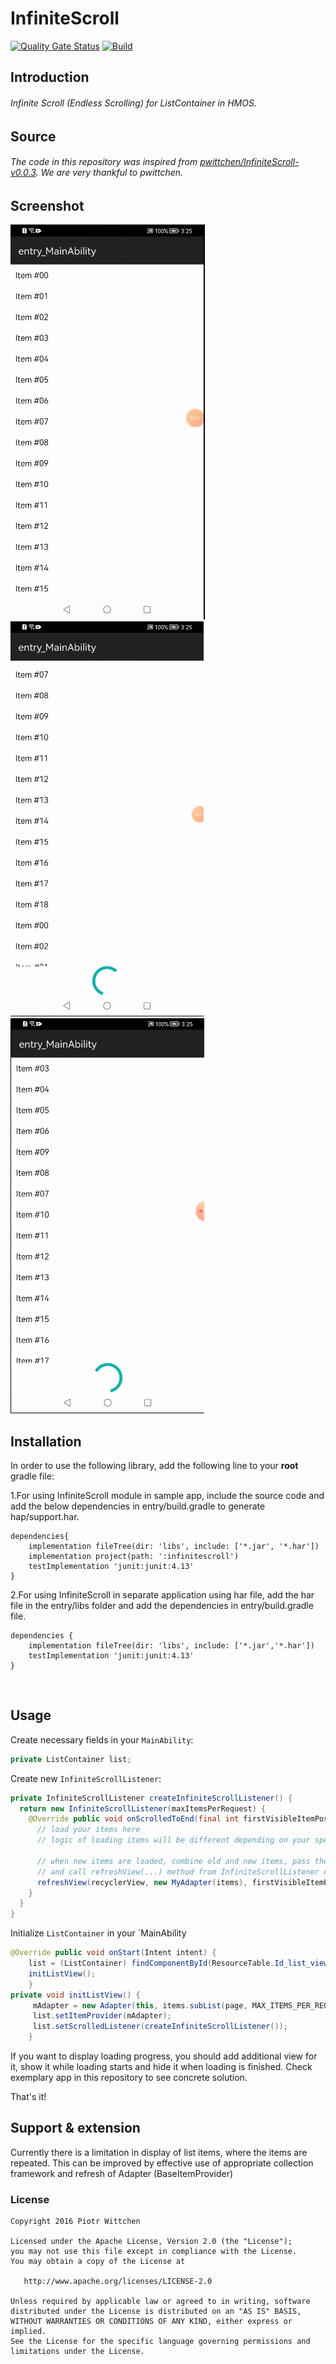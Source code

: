 # InfiniteScroll
[![Quality Gate Status](https://sonarcloud.io/api/project_badges/measure?project=applibgroup_InfiniteScrollw&metric=alert_status)](https://sonarcloud.io/dashboard?id=applibgroup_InfiniteScroll)
[![Build](https://github.com/applibgroup/InfiniteScroll/actions/workflows/main.yml/badge.svg)](https://github.com/applibgroup/InfiniteScroll/actions/workflows/main.yml)
 
## Introduction
 
###### Infinite Scroll (Endless Scrolling) for ListContainer in HMOS.

## Source

###### The code in this repository was inspired from [pwittchen/InfiniteScroll-v0.0.3](https://github.com/pwittchen/InfiniteScroll). We are very thankful to pwittchen.

## Screenshot

  ![Continuous, Discrete, Custom Java layout](images/screenshot1.png)
  ![Continuous, Discrete, Custom Java layout](images/screenshot2.png)
  ![Continuous, Discrete, Custom Java layout](images/screenshot3.png)

## Installation

In order to use the following library, add the following line to your **root** gradle file:

1.For using InfiniteScroll module in sample app, include the source code and add the below dependencies in entry/build.gradle to generate hap/support.har.

```
dependencies{
    implementation fileTree(dir: 'libs', include: ['*.jar', '*.har'])
    implementation project(path: ':infinitescroll')
    testImplementation 'junit:junit:4.13'
}
```
2.For using InfiniteScroll in separate application using har file, add the har file in the entry/libs folder and add the dependencies in entry/build.gradle file.

```
dependencies {
    implementation fileTree(dir: 'libs', include: ['*.jar','*.har'])
    testImplementation 'junit:junit:4.13'
}
```
​
## Usage

Create necessary fields in your `MainAbility`:

```java
private ListContainer list;
```

Create new `InfiniteScrollListener`:

```java
private InfiniteScrollListener createInfiniteScrollListener() {
  return new InfiniteScrollListener(maxItemsPerRequest) {
    @Override public void onScrolledToEnd(final int firstVisibleItemPosition) {
      // load your items here
      // logic of loading items will be different depending on your specific use case

      // when new items are loaded, combine old and new items, pass them to your adapter
      // and call refreshView(...) method from InfiniteScrollListener class to refresh RecyclerView
      refreshView(recyclerView, new MyAdapter(items), firstVisibleItemPosition);
    }
  }
}
```

Initialize `ListContainer` in your `MainAbility

```java
@Override public void onStart(Intent intent) {
    list = (ListContainer) findComponentById(ResourceTable.Id_list_view);
    initListView();
    }
private void initListView() {
     mAdapter = new Adapter(this, items.subList(page, MAX_ITEMS_PER_REQUEST));
     list.setItemProvider(mAdapter);
     list.setScrolledListener(createInfiniteScrollListener());
    }
```

If you want to display loading progress, you should add additional view for it, show it while loading starts and hide it when loading is finished. Check exemplary app in this repository to see concrete solution.

That's it!
## Support & extension

Currently there is a limitation in display of list items, where the items are repeated. This can be improved by effective use of appropriate collection framework and refresh of Adapter (BaseItemProvider)

### License
```
Copyright 2016 Piotr Wittchen

Licensed under the Apache License, Version 2.0 (the "License");
you may not use this file except in compliance with the License.
You may obtain a copy of the License at

   http://www.apache.org/licenses/LICENSE-2.0

Unless required by applicable law or agreed to in writing, software
distributed under the License is distributed on an "AS IS" BASIS,
WITHOUT WARRANTIES OR CONDITIONS OF ANY KIND, either express or implied.
See the License for the specific language governing permissions and
limitations under the License.
```

